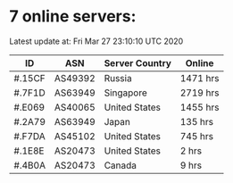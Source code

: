# 7 online servers:

Latest update at: Fri Mar 27 23:10:10 UTC 2020

| ID | ASN | Server Country | Online |
| -- | --- | -------------- | ------ |
| #.15CF | AS49392 | Russia | 1471 hrs |
| #.7F1D | AS63949 | Singapore | 2719 hrs |
| #.E069 | AS40065 | United States | 1455 hrs |
| #.2A79 | AS63949 | Japan | 135 hrs |
| #.F7DA | AS45102 | United States | 745 hrs |
| #.1E8E | AS20473 | United States | 2 hrs |
| #.4B0A | AS20473 | Canada | 9 hrs |

